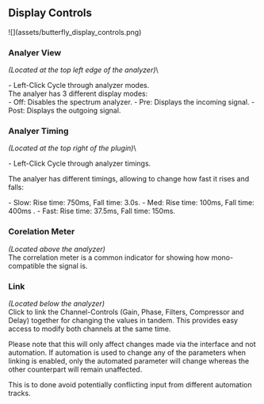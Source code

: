 <h2 class="txt-blue">Display Controls</h2>
<div class="image">
![](assets/butterfly_display_controls.png)
</div>

### Analyer View
<span class="location">*(Located at the top left edge of the analyzer)*</span>\
<div class="block controls bg-dark-2">
- <span class="item">Left-Click</span> Cycle through analyzer modes.
</div>
The analyer has 3 different display modes:
<div class="block bg-dark-1">
- <span class="txt-purple">Off</span>: Disables the spectrum analyzer.
- <span class="txt-purple">Pre</span>: Displays the incoming signal.
- <span class="txt-purple">Post</span>: Displays the outgoing signal.
</div>
<span class="spacer"/>

### Analyer Timing
<span class="location">*(Located at the top right of the plugin)*</span>\
<div class="block controls bg-dark-2">
- <span class="item">Left-Click</span> Cycle through analyzer timings.
</div>

The analyer has different timings, allowing to change how fast it rises and falls:
<div class="block bg-dark-1">
- <span class="txt-purple">Slow</span>: Rise time: 750ms, Fall time: 3.0s.
- <span class="txt-purple">Med</span>: Rise time: 100ms, Fall time: 400ms .
- <span class="txt-purple">Fast</span>: Rise time: 37.5ms, Fall time: 150ms.


</div>
<span class="spacer"/>

### Corelation Meter
<span class="location">*(Located above the analyzer)*</span>\
The correlation meter is a common indicator for showing how mono-compatible the signal is.
<span class="spacer"/>

### Link
<span class="location">*(Located below the analyzer)*</span>\
Click to link the Channel-Controls (Gain, Phase, Filters, Compressor and Delay) together for changing the values in tandem. 
This provides easy access to modify both channels at the same time.

Please note that this will only affect changes made via the interface and not automation.
If automation is used to change any of the parameters when linking is enabled, only the automated
parameter will change whereas the other counterpart will remain unaffected.

This is to done avoid potentially conflicting input from different automation tracks.
<div class="pb"></div>